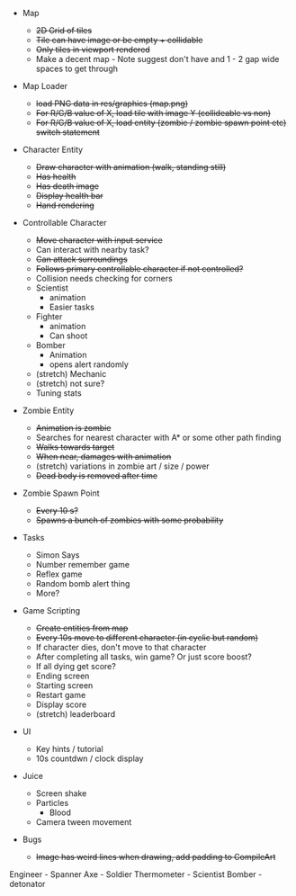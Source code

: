 
* Map
    * ~~2D Grid of tiles~~
    * ~~Tile can have image or be empty + collidable~~
    * ~~Only tiles in viewport rendered~~
    * Make a decent map - Note suggest don't have and 1 - 2 gap wide spaces to get through

* Map Loader
    * ~~load PNG data in res/graphics (map.png)~~
    * ~~For R/G/B value of X, load tile with image Y (collideable vs non)~~
    * ~~For R/G/B value of X, load entity (zombie / zombie spawn point etc) switch statement~~

* Character Entity
    * ~~Draw character with animation (walk, standing still)~~
    * ~~Has health~~
    * ~~Has death image~~
    * ~~Display health bar~~
    * ~~Hand rendering~~

* Controllable Character
    * ~~Move character with input service~~
    * Can interact with nearby task?
    * ~~Can attack surroundings~~
    * ~~Follows primary controllable character if not controlled?~~
    * Collision needs checking for corners
    * Scientist
        * animation
        * Easier tasks
    * Fighter
        * animation
        * Can shoot 
    * Bomber 
        * Animation
        * opens alert randomly  
    * (stretch) Mechanic
    * (stretch) not sure?
    * Tuning stats
    
* Zombie Entity
    * ~~Animation is zombie~~
    * Searches for nearest character with A* or some other path finding
    * ~~Walks towards target~~
    * ~~When near, damages with animation~~
    * (stretch) variations in zombie art / size / power
    * ~~Dead body is removed after time~~

* Zombie Spawn Point
    * ~~Every 10 s?~~
    * ~~Spawns a bunch of zombies with some probability~~

* Tasks
    * Simon Says
    * Number remember game
    * Reflex game
    * Random bomb alert thing
    * More?

* Game Scripting
    * ~~Create entities from map~~
    * ~~Every 10s move to different character (in cyclic but random)~~
    * If character dies, don't move to that character
    * After completing all tasks, win game? Or just score boost?
    * If all dying get score?
    * Ending screen
    * Starting screen
    * Restart game
    * Display score
    * (stretch) leaderboard

* UI
    * Key hints / tutorial
    * 10s countdwn / clock display

* Juice
    * Screen shake
    * Particles
        * Blood
    * Camera tween movement

* Bugs
    * ~~Image has weird lines when drawing, add padding to CompileArt~~

Engineer - Spanner
Axe - Soldier
Thermometer - Scientist
Bomber - detonator

